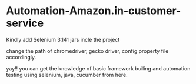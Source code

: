 # Automation-Amazon.in-customer-service

Kindly add Selenium 3.141 jars incle the project

change the path of chromedriver, gecko driver, config property file accordingly.

yay!! you can get the knowledge of basic framework builing and automation testing
using selenium, java, cucumber from here.

